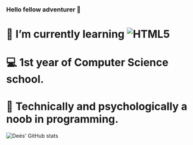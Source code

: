 ### Hello fellow adventurer 👋

# 🌱 I’m currently learning ![HTML5](https://img.shields.io/badge/html5-%23E34F26.svg?style=for-the-badge&logo=html5&logoColor=white)
# 💻 1st year of Computer Science school.
# 🗿 Technically and psychologically a noob in programming.

![Deés' GitHub stats](https://github-readme-stats.vercel.app/api?username=serphos&show_icons=true&theme=midnight-purple)

<!--
**Serphos/Serphos** is a ✨ _special_ ✨ repository because its `README.md` (this file) appears on your GitHub profile.

Here are some ideas to get you started:

- 🔭 I’m currently working on ...
- 🌱 I’m currently learning ...
- 👯 I’m looking to collaborate on ...
- 🤔 I’m looking for help with ...
- 💬 Ask me about ...
- 📫 How to reach me: ...
- 😄 Pronouns: ...
- ⚡ Fun fact: ...
-->

